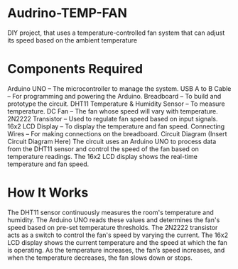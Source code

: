 # Audrino-TEMP-FAN
DIY project, that uses a temperature-controlled fan system that can adjust its speed based on the ambient temperature

# Components Required
Arduino UNO – The microcontroller to manage the system.
USB A to B Cable – For programming and powering the Arduino.
Breadboard – To build and prototype the circuit.
DHT11 Temperature & Humidity Sensor – To measure temperature.
DC Fan – The fan whose speed will vary with temperature.
2N2222 Transistor – Used to regulate fan speed based on input signals.
16x2 LCD Display – To display the temperature and fan speed.
Connecting Wires – For making connections on the breadboard.
Circuit Diagram
(Insert Circuit Diagram Here)
The circuit uses an Arduino UNO to process data from the DHT11 sensor and control the speed of the fan based on temperature readings. The 16x2 LCD display shows the real-time temperature and fan speed.

# How It Works
The DHT11 sensor continuously measures the room's temperature and humidity.
The Arduino UNO reads these values and determines the fan's speed based on pre-set temperature thresholds.
The 2N2222 transistor acts as a switch to control the fan's speed by varying the current.
The 16x2 LCD display shows the current temperature and the speed at which the fan is operating.
As the temperature increases, the fan’s speed increases, and when the temperature decreases, the fan slows down or stops.
